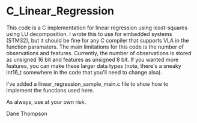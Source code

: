 # C_Linear_Regression
This code is a C implementation for linear regression using least-squares using LU decomposition. I wrote this to use for embedded systems (STM32), but it should be fine for any C compiler that supports VLA in the function paramaters. The main limitations for this code is the number of observations and features. Currently, the number of observations is stored as unsigned 16 bit and features as unsigned 8 bit. If you wanted more features, you can make these larger data types (note, there's a sneaky int16_t somewhere in the code that you'll need to change also).

I've added a linear_regression_sample_main.c file to show how to implement the functions used here.

As always, use at your own risk.

Dane Thompson
